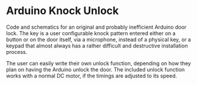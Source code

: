 # Arduino Knock Unlock
Code and schematics for an original and probably inefficient Arduino door lock.
The key is a user configurable knock pattern entered either on a button or on the door itself, via a microphone, instead of a physical key, or a keypad that almost always has a rather difficult and destructive installation process.

The user can easily write their own unlock function, depending on how they plan on having the Arduino unlock the door.
The included unlock function works with a normal DC motor, if the timings are adjusted to its speed.
